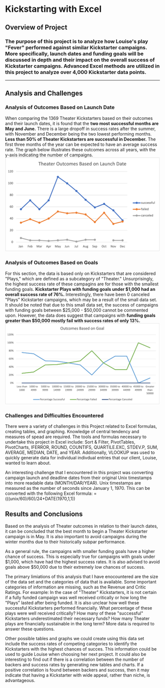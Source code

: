# Kickstarting with Excel

## Overview of Project

### The purpose of this project is to analyze how Louise's play "Fever" performed against similar Kickstarter campaigns. More specifically, launch dates and funding goals will be discussed in depth and their impact on the overall success of Kickstarter campaigns. Advanced Excel methods are utilized in this project to analyze over 4,000 Kickstarter data points. 
---
## Analysis and Challenges

### Analysis of Outcomes Based on Launch Date
When comparing the 1369 Theater Kickstarters based on their outcomes and their launch dates, it is found that the **two most successful months are May and June.** There is a large dropoff in success rates after the summer, with November and December being the two lowest performing months. **Less than 50% of Theater Kickstarters are successful in December.** The first three months of the year can be expected to have an average success rate. The graph below illustrates these outcomes across all years, with the y-axis indicating the number of campaigns.
![Theater_Outcomes_vs_Launch](https://github.com/Mishkanian/kickstarter-analysis/blob/main/Resources/Theater_Outcomes_vs_Launch.png)

### Analysis of Outcomes Based on Goals
For this section, the data is based only on Kickstarters that are considered "Plays," which are defined as a subcategory of "Theater." Unsurprisingly, the highest success rate of these campagins are for those with the smallest funding goals. **Kickstarter Plays with funding goals under $1,000 had an overall success rate of 76%.** Interestingly, there have been 0 canceled "Plays" Kickstarter campaigns, which may be a result of the small data set. It should be noted that due to this small data set, the success of campaigns with funding goals between $25,000 - $50,000 cannot be commented upon. However, the data does suggest that campaigns with **funding goals greater than $50,000 mostly fail with success rates of only 13%.**
![Outcomes_vs_Goals](https://github.com/Mishkanian/kickstarter-analysis/blob/main/Resources/Outcomes_vs_Goals.png)

### Challenges and Difficulties Encountered
There were a variety of challenges in this Project related to Excel formulas, creating tables, and graphing. Knowledge of central tendency and measures of spead are required. The tools and formulas necessary to undertake this project in Excel include: Sort & Filter, PivotTables, PivotCharts, IFERROR, ROUND, COUNTIFS, QUARTILE.EXC, STDEV.P, SUM, AVERAGE, MEDIAN, DATE, and YEAR. Additionally, VLOOKUP was used to quickly generate data for individual indivdual entries that our client, Louise, wanted to learn about.

An interesting challenge that I encountered in this project was converting campaign launch and deadline dates from their original Unix timestamps into more readable data (MONTH/DAR/YEAR). Unix timestamps are measured as the number of seconds since January 1, 1970. This can be converted with the following Excel formula: =(((unix/60)/60)/24+DATE(1970,1,1))


## Results and Conclusions

Based on the analysis of Theater outcomes in relation to their launch dates, it can be concluded that the best month to begin a Theater Kickstarter campaign is in May. It is also important to avoid campaigns during the winter months due to their historically subpar performance.

As a general rule, the campaigns with smaller funding goals have a higher chance of success. This is especially true for campaigns with goals under $1,000, which have had the highest success rates. It is also advised to avoid goals above $50,000 due to their extremely low chances of success.

The primary limiations of this analysis that I have enocountered are the size of the data set and the categories of data that is available. Some important categories of information are missing, such as the Revenue and Critic Ratings. For example: In the case of "Theater" Kickstarters, it is not certain if a fully funded campaign was well received critically or how long the "Plays" lasted after being funded. It is also unclear how well these successful Kickstarters performed financially. What percentage of these plays were well received critically? How many of these "successful" Kickstarters underestimated their necessary funds? How many Theater plays are financially sustainable in the long term? More data is required to answer these questions.

Other possible tables and graphs we could create using this data set include the success rates of competing categories to identify the Kickstarters with the highest chances of succes. This information could be used to guide Louise when choosing her next project. It could also be interesting to find out if there is a correlation between the number of backers and success rates by generating new tables and charts. If a positive correlation is found between backers and success, then it may indicate that having a Kickstarter with wide appeal, rather than niche, is advantageous.
